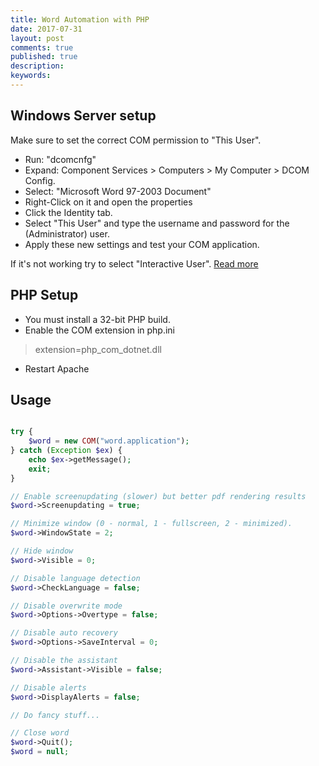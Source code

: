 ```yaml
---
title: Word Automation with PHP
date: 2017-07-31
layout: post
comments: true
published: true
description: 
keywords: 
---
```


## Windows Server setup

Make sure to set the correct COM permission to "This User".

- Run: "dcomcnfg"
- Expand: Component Services > Computers > My Computer > DCOM Config.
- Select: "Microsoft Word 97-2003 Document"
- Right-Click on it and open the properties
- Click the Identity tab. 
- Select "This User" and type the username and password for the (Administrator) user.
- Apply these new settings and test your COM application.

If it's not working try to select "Interactive User". [Read more](http://www.verydoc.com/others/configure-word-and-excel.htm)

## PHP Setup

* You must install a 32-bit PHP build.
* Enable the COM extension in php.ini

> extension=php_com_dotnet.dll

* Restart Apache

## Usage

```php

try {
    $word = new COM("word.application");
} catch (Exception $ex) {
    echo $ex->getMessage();
    exit;
}

// Enable screenupdating (slower) but better pdf rendering results
$word->Screenupdating = true;

// Minimize window (0 - normal, 1 - fullscreen, 2 - minimized).
$word->WindowState = 2;

// Hide window
$word->Visible = 0;

// Disable language detection
$word->CheckLanguage = false;

// Disable overwrite mode
$word->Options->Overtype = false;

// Disable auto recovery
$word->Options->SaveInterval = 0;

// Disable the assistant
$word->Assistant->Visible = false;

// Disable alerts
$word->DisplayAlerts = false;

// Do fancy stuff...

// Close word
$word->Quit();
$word = null;
```